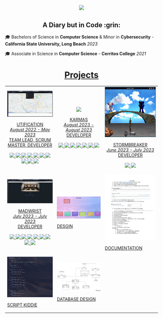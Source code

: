 <!--# Hi there, Im Joseph 👋-->
<h1 align="center">
    <img src="https://readme-typing-svg.herokuapp.com/?font=Righteous&size=35&center=true&vCenter=true&width=500&height=70&duration=4000&lines=Hi+There!+I'm+Joseph+👋;" />
</h1>

<h2 align="center">A Diary but in Code :grin:</h2>

:mortar_board: Bachelors of Science in **Computer Science** & Minor in **Cybersecurity** - **California State University, Long Beach** *2023*

:mortar_board: Associate in Science in **Computer Science** - **Cerritos College** *2021*


<!-- Project Card in README.md -->
<h1 align="center">
    <a href="https://github.com/JosephArmas/side-quest/tree/main">Projects</a>    
</h1>
<table>
  <tr>  
    <td align="center">
      <a href="https://github.com/JosephArmas/side-quest/tree/main/utification">
        <img src="https://github.com/JosephArmas/side-quest/blob/main/assets/utification-events.gif">
      </a>
        <a href="https://github.com/JosephArmas/side-quest/tree/main/utification">
            <p>
                UTIFICATION
                <br>
                <i>August 2022 - May 2023</i>
                <br>
                TEAM LEAD, SCRUM MASTER, DEVELOPER
                <br>
                <br>
                <img src="https://img.shields.io/badge/c%23-%23239120.svg?style=for-the-badge&logo=c-sharp&logoColor=white">
                <img src="https://img.shields.io/badge/.NET-5C2D91?style=for-the-badge&logo=.net&logoColor=white">
                <img src="https://img.shields.io/badge/javascript-%23323330.svg?style=for-the-badge&logo=javascript&logoColor=%23F7DF1E">
                <img src="https://img.shields.io/badge/html5-%23E34F26.svg?style=for-the-badge&logo=html5&logoColor=white">
                <img src="https://img.shields.io/badge/css3-%231572B6.svg?style=for-the-badge&logo=css3&logoColor=white">
                <img src="https://img.shields.io/badge/Microsoft%20SQL%20Server-CC2927?style=for-the-badge&logo=microsoft%20sql%20server&logoColor=white">
                <img src="https://img.shields.io/badge/AWS-%23FF9900.svg?style=for-the-badge&logo=amazon-aws&logoColor=white">
                <img src="https://img.shields.io/badge/figma-%23F24E1E.svg?style=for-the-badge&logo=figma&logoColor=white">
                <img src="https://img.shields.io/badge/node.js-6DA55F?style=for-the-badge&logo=node.js&logoColor=white">
                <img src="https://img.shields.io/badge/-cypress-%23E5E5E5?style=for-the-badge&logo=cypress&logoColor=058a5e">
            </p>
        </a>
    </td>
    <td align="center">
      <a href="https://github.com/JosephArmas/side-quest/tree/main/karmas">
        <img src="https://github.com/JosephArmas/side-quest/blob/main/assets/karmas-demo.gif">
      </a>
        <a href="https://github.com/JosephArmas/side-quest/tree/main/karmas">
            <p>
                KARMAS
                <br>
                <i>August 2023 - August 2023</i>
                <br>
                DEVELOPER
                <br>
                <br>
                <img src="https://img.shields.io/badge/typescript-%23007ACC.svg?style=for-the-badge&logo=typescript&logoColor=white">
                 <img src="https://img.shields.io/badge/html5-%23E34F26.svg?style=for-the-badge&logo=html5&logoColor=white">
                <img src="https://img.shields.io/badge/css3-%231572B6.svg?style=for-the-badge&logo=css3&logoColor=white">
              <img src="https://img.shields.io/badge/react-%2320232a.svg?style=for-the-badge&logo=react&logoColor=%2361DAFB">
              <img src="https://img.shields.io/badge/vite-%23646CFF.svg?style=for-the-badge&logo=vite&logoColor=white">
              <img src="https://img.shields.io/badge/tailwindcss-%2338B2AC.svg?style=for-the-badge&logo=tailwind-css&logoColor=white">
              <img src="https://img.shields.io/badge/daisyui-5A0EF8?style=for-the-badge&logo=daisyui&logoColor=white">
            </p>
        </a>
    </td>
    <td align="center">
      <a href="https://github.com/JosephArmas/side-quest/tree/main/stormbreaker">
        <img src="https://github.com/JosephArmas/side-quest/blob/main/assets/hammer-drop.gif">
      </a>
        <a href="https://github.com/JosephArmas/side-quest/tree/main/stormbreaker">
            <p>
                STORMBREAKER
                <br>
                <i>June 2023 - July 2023</i>
                <br>
                DEVELOPER
                <br>
                <br>
                <img src="https://img.shields.io/badge/python-3670A0?style=for-the-badge&logo=python&logoColor=ffdd54">
                <img src="https://img.shields.io/badge/OpenGL-%23FFFFFF.svg?style=for-the-badge&logo=opengl">
            </p>
        </a>
    </td>
  </tr>

  <tr>
    <td align="center">
      <a href="https://github.com/JosephArmas/side-quest/tree/main/madwrist">
        <img src="https://github.com/JosephArmas/side-quest/blob/main/assets/wadwrist-demo.gif">
      </a>
        <a href="https://github.com/JosephArmas/side-quest/tree/main/madwrist">
            <p>
                MADWRIST
                <br>
                <i>July 2023 - July 2023</i>
                <br>
                DEVELOPER
                <br>
                <br>
                    <img src="https://img.shields.io/badge/python-3670A0?style=for-the-badge&logo=python&logoColor=ffdd54">
                <img src="https://img.shields.io/badge/flask-%23000.svg?style=for-the-badge&logo=flask&logoColor=white">
                <img src="https://img.shields.io/badge/typescript-%23007ACC.svg?style=for-the-badge&logo=typescript&logoColor=white">
                <img src="https://img.shields.io/badge/html5-%23E34F26.svg?style=for-the-badge&logo=html5&logoColor=white">
                <img src="https://img.shields.io/badge/css3-%231572B6.svg?style=for-the-badge&logo=css3&logoColor=white">
                <img src="https://img.shields.io/badge/react-%2320232a.svg?style=for-the-badge&logo=react&logoColor=%2361DAFB">
                <img src="https://img.shields.io/badge/vite-%23646CFF.svg?style=for-the-badge&logo=vite&logoColor=white">
                <img src="https://img.shields.io/badge/tailwindcss-%2338B2AC.svg?style=for-the-badge&logo=tailwind-css&logoColor=white">
                <img src="https://img.shields.io/badge/daisyui-5A0EF8?style=for-the-badge&logo=daisyui&logoColor=white">
            </p>
        </a>  
    </td>
    <td>
        <a href="https://github.com/JosephArmas/side-quest/tree/main/designs">
                <img src="https://github.com/JosephArmas/side-quest/blob/main/designs/utification/Figma%20Designs/front-end/anon/anon%20view.png">
        </a>
        <a href="https://github.com/JosephArmas/side-quest/tree/main/designs">
            <p>
                    DESGIN
            </p>
        </a>
    </td>
    <td>
        <a href="https://github.com/JosephArmas/side-quest/tree/main/documentation">
            <img src="https://github.com/JosephArmas/side-quest/blob/main/documentation/utification/aws/AWS%20Setup.pdf">
        </a>
        <a href="https://github.com/JosephArmas/side-quest/tree/main/documentation">
            <p>
                    DOCUMENTATION
            </p>
        </a>
    </td>
  </tr>
    <tr>
        <td>
            <a href="https://github.com/JosephArmas/side-quest/tree/main/script%20kiddie">
                <img src="https://github.com/JosephArmas/side-quest/blob/main/assets/script-preview.png">
            </a>
            <a href="https://github.com/JosephArmas/side-quest/tree/main/script%20kiddie">
                <p>
                    SCRIPT KIDDIE
                </p>
            </a>
        </td>
        <td>
            <a href="https://github.com/JosephArmas/side-quest/tree/main/keyhooks">
                <img src="https://github.com/JosephArmas/side-quest/blob/main/keyhooks/phase1/key_hook_updated_erd.png">
            </a>
            <a href="https://github.com/JosephArmas/side-quest/tree/main/keyhooks">
                <p>
                    DATABASE DESIGN
                </p>
            </a>
        </td>
    </tr>
</table>
